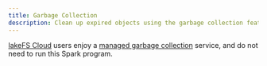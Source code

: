 ```yaml
---
title: Garbage Collection
description: Clean up expired objects using the garbage collection feature in lakeFS.
---
```

[lakeFS Cloud](https://lakefs.cloud) users enjoy a [managed garbage collection](/howto/garbage-collection/managed-gc/) service, and do not need to run this Spark program.
